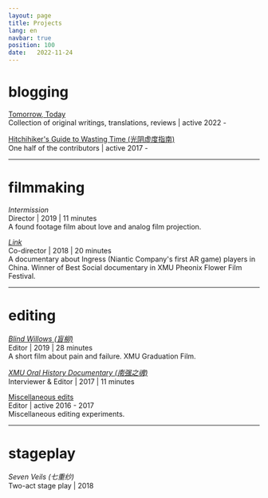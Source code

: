 ```yaml
---
layout: page
title: Projects
lang: en
navbar: true
position: 100
date:   2022-11-24
---
```


# blogging

[Tomorrow, Today](https://digitalshiyang.github.io/tomorrowtoday/)<br>
Collection of original writings, translations, reviews | active 2022 -

[Hitchihiker's Guide to Wasting Time (光阴虚度指南)](https://jatlarge.com/tags/光阴虚度指南/page/5/)<br>
One half of the contributors | active 2017 - 

---

# filmmaking

*Intermission*<br>
Director | 2019 | 11 minutes<br>
A found footage film about love and analog film projection.

*[Link](https://youtu.be/H38SsESJfLo)*<br>
Co-director | 2018 | 20 minutes<br>
A documentary about Ingress (Niantic Company's first AR game) players in China. Winner of Best Social documentary in XMU Pheonix Flower Film Festival.

---

# editing

*[Blind Willows (盲柳)](http://mpvideo.qpic.cn/0bf2jeabeaaanuai23mspfpvasodcjeqaeqa.f10002.mp4?dis_k=ce5bc59b13fd61c0e845c9a67c50b211&dis_t=1669278256&vid=wxv_1574579398228426757&format_id=10002&support_redirect=0&mmversion=false)*<br>
Editor | 2019 | 28 minutes<br>
A short film about pain and failure. XMU Graduation Film.

*[XMU Oral History Documentary (南强之魂)](https://www.bilibili.com/video/BV19t411K7aQ/?share_source=copy_web&vd_source=bd34a3fb5c7e204daa97036f54a1e07d)*<br>
Interviewer & Editor | 2017 | 11 minutes

[Miscellaneous edits](https://space.bilibili.com/20905454/video)<br>
Editor | active 2016 - 2017<br>
Miscellaneous editing experiments.

---

# stageplay

*Seven Veils (七重纱)*<br>
Two-act stage play | 2018

